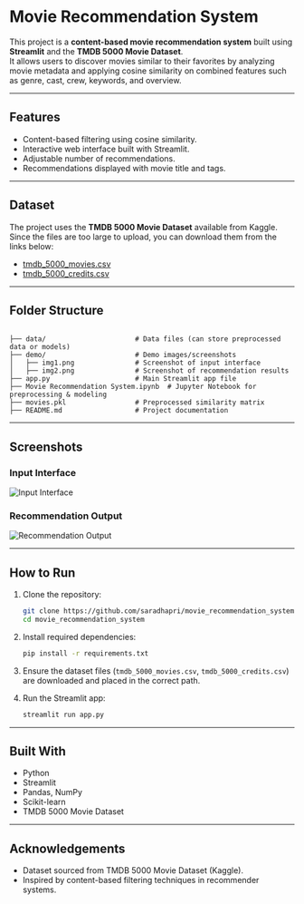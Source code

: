 # Movie Recommendation System

This project is a **content-based movie recommendation system** built using **Streamlit** and the **TMDB 5000 Movie Dataset**.  
It allows users to discover movies similar to their favorites by analyzing movie metadata and applying cosine similarity on combined features such as genre, cast, crew, keywords, and overview.

---

## Features
- Content-based filtering using cosine similarity.
- Interactive web interface built with Streamlit.
- Adjustable number of recommendations.
- Recommendations displayed with movie title and tags.

---

## Dataset

The project uses the **TMDB 5000 Movie Dataset** available from Kaggle.  
Since the files are too large to upload, you can download them from the links below:

- [tmdb_5000_movies.csv](https://drive.google.com/file/d/1a16MlcdV2W-HHBYnC1JXkH3gxfVgiaxU/view?usp=sharing)  
- [tmdb_5000_credits.csv](https://drive.google.com/file/d/1rc5uTGqA7D1CSiyfP0fUTruZC2xQ_rK4/view?usp=sharing)

---

## Folder Structure

```

├── data/                      # Data files (can store preprocessed data or models)
├── demo/                      # Demo images/screenshots
│   ├── img1.png               # Screenshot of input interface
│   ├── img2.png               # Screenshot of recommendation results
├── app.py                     # Main Streamlit app file
├── Movie Recommendation System.ipynb  # Jupyter Notebook for preprocessing & modeling
├── movies.pkl                 # Preprocessed similarity matrix
├── README.md                  # Project documentation

````

---

## Screenshots

### Input Interface
![Input Interface](demo/img1.png)

### Recommendation Output
![Recommendation Output](demo/img2.png)

---

## How to Run

1. Clone the repository:
   ```bash
   git clone https://github.com/saradhapri/movie_recommendation_system.git
   cd movie_recommendation_system
   ````

2. Install required dependencies:

   ```bash
   pip install -r requirements.txt
   ```

3. Ensure the dataset files (`tmdb_5000_movies.csv`, `tmdb_5000_credits.csv`) are downloaded and placed in the correct path.

4. Run the Streamlit app:

   ```bash
   streamlit run app.py
   ```

---

## Built With

* Python
* Streamlit
* Pandas, NumPy
* Scikit-learn
* TMDB 5000 Movie Dataset

---

## Acknowledgements

* Dataset sourced from TMDB 5000 Movie Dataset (Kaggle).
* Inspired by content-based filtering techniques in recommender systems.

```

